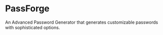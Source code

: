 # PassForge
An Advanced Password Generator that generates customizable passwords with sophisticated options.
